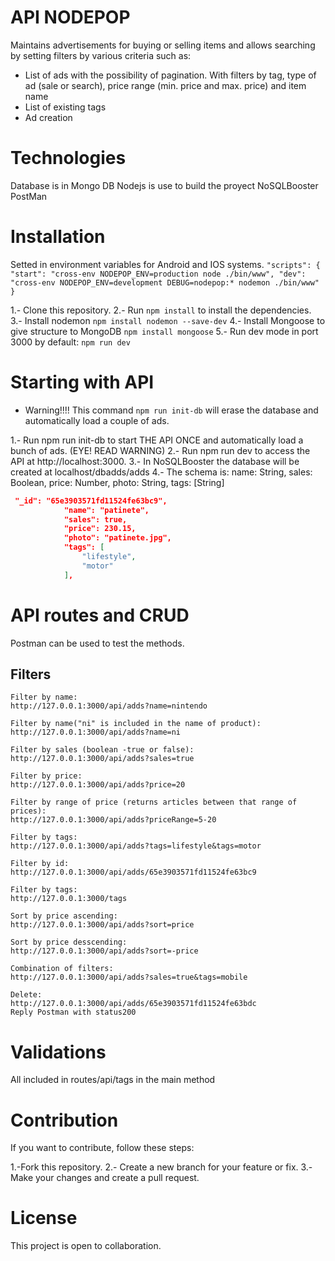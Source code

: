 # API NODEPOP
Maintains advertisements for buying or selling items and allows searching by setting filters by various criteria such as:

- List of ads with the possibility of pagination. With filters by tag, type of ad (sale or search), price range (min. price and max. price) and item name
- List of existing tags
- Ad creation

# Technologies
Database is in Mongo DB 
Nodejs is use to build the proyect
NoSQLBooster 
PostMan


# Installation

Setted in environment variables for Android and IOS systems.
 ` "scripts": {
    "start": "cross-env NODEPOP_ENV=production node ./bin/www",
    "dev": "cross-env NODEPOP_ENV=development DEBUG=nodepop:* nodemon ./bin/www"
  } `

1.- Clone this repository.
2.- Run `npm install` to install the dependencies.
3.- Install nodemon `npm install nodemon --save-dev`
4.- Install Mongoose to give structure to MongoDB `npm install mongoose`
5.- Run dev mode in port 3000 by default: `npm run dev`


# Starting with API
* Warning!!!!
This command `npm run init-db` will erase the database and automatically load a couple of ads.

1.- Run npm run init-db to start THE API ONCE and automatically load a bunch of ads. (EYE! READ WARNING)
2.- Run npm run dev to access the API at http://localhost:3000.
3.- In NoSQLBooster the database will be created at localhost/dbadds/adds
4.- The schema is: name: String, sales: Boolean, price: Number, photo: String, tags: [String]
```JSON
 "_id": "65e3903571fd11524fe63bc9",
            "name": "patinete",
            "sales": true,
            "price": 230.15,
            "photo": "patinete.jpg",
            "tags": [
                "lifestyle",
                "motor"
            ],
```

# API routes and CRUD

Postman can be used to test the methods. 

## Filters

```
Filter by name:
http://127.0.0.1:3000/api/adds?name=nintendo

Filter by name("ni" is included in the name of product):
http://127.0.0.1:3000/api/adds?name=ni

Filter by sales (boolean -true or false):
http://127.0.0.1:3000/api/adds?sales=true

Filter by price:
http://127.0.0.1:3000/api/adds?price=20

Filter by range of price (returns articles between that range of prices):
http://127.0.0.1:3000/api/adds?priceRange=5-20

Filter by tags:
http://127.0.0.1:3000/api/adds?tags=lifestyle&tags=motor

Filter by id:
http://127.0.0.1:3000/api/adds/65e3903571fd11524fe63bc9

Filter by tags:
http://127.0.0.1:3000/tags

Sort by price ascending:
http://127.0.0.1:3000/api/adds?sort=price

Sort by price desscending:
http://127.0.0.1:3000/api/adds?sort=-price

Combination of filters:
http://127.0.0.1:3000/api/adds?sales=true&tags=mobile

Delete:
http://127.0.0.1:3000/api/adds/65e3903571fd11524fe63bdc
Reply Postman with status200
```
# Validations
All included in routes/api/tags in the main method

# Contribution
If you want to contribute, follow these steps:

1.-Fork this repository.
2.- Create a new branch for your feature or fix.
3.- Make your changes and create a pull request.

# License
This project is open to collaboration.
